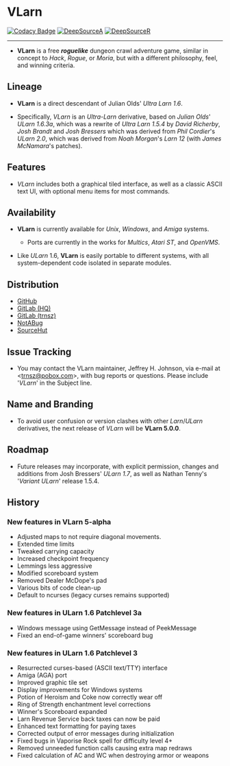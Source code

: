 # **VLarn**

[![Codacy Badge](https://app.codacy.com/project/badge/Grade/7300e03603374a828bd5467260353f41)](https://www.codacy.com/gh/johnsonjh/vlarn/dashboard?utm_source=github.com&utm_medium=referral&utm_content=johnsonjh/vlarn&utm_campaign=Badge_Grade)
[![DeepSourceA](https://deepsource.io/gh/johnsonjh/vlarn.svg/?label=active+issues)](https://deepsource.io/gh/johnsonjh/vlarn/?ref=repository-badge)
[![DeepSourceR](https://deepsource.io/gh/johnsonjh/vlarn.svg/?label=resolved+issues)](https://deepsource.io/gh/johnsonjh/vlarn/?ref=repository-badge)

---

* **VLarn** is a free **_roguelike_** dungeon crawl adventure game, similar
  in concept to _Hack_, _Rogue_, or _Moria_, but with a different philosophy,
  feel, and winning criteria.

## Lineage

* **VLarn** is a direct descendant of Julian Olds' _Ultra Larn_ _1.6_.

* Specifically, _VLarn_ is an _Ultra-Larn_ derivative, based on
  *Julian Olds*' _ULarn 1.6.3a_, which was a rewrite of _Ultra Larn_ _1.5.4_
  by *David Richerby*, *Josh Brandt* and *Josh Bressers* which was derived
  from *Phil Cordier*'s _ULarn 2.0_, which was derived from *Noah Morgan*'s
  _Larn 12_ (with *James McNamara*'s patches).

## Features

* _VLarn_ includes both a graphical tiled interface, as well as a classic
  ASCII text UI, with optional menu items for most commands.

## Availability

* **VLarn** is currently available for _Unix_, _Windows_, and _Amiga_ systems.
  * Ports are currently in the works for _Multics_, _Atari ST_, and _OpenVMS_.

* Like _ULarn_ 1.6, **VLarn** is easily portable to different systems, with
all system-dependent code isolated in separate modules.

## Distribution

- [GitHub](https://github.com/johnsonjh/vlarn)
- [GitLab (HQ)](https://gitlab.com/johnsonjh/vlarn)
- [GitLab (trnsz)](https://gitlab.trnsz.com/johnsonjh/vlarn)
- [NotABug](https://notabug.org/trn/vlarn)
- [SourceHut](https://sr.ht/~trn/vlarn)

## Issue Tracking

- You may contact the VLarn maintainer, Jeffrey H. Johnson, via e-mail at
  \<[trnsz@pobox.com](mailto:trnsz@pobox.com)\>, with bug reports or questions.
  Please include '_VLarn_' in the Subject line.

## Name and Branding

* To avoid user confusion or version clashes with other _Larn_/_ULarn_
  derivatives, the next release of _VLarn_ will be **VLarn 5.0.0**.

## Roadmap

* Future releases may incorporate, with explicit permission, changes and
  additions from Josh Bressers' _ULarn 1.7_, as well as Nathan Tenny's
  '_Variant ULarn_' release 1.5.4.

## History

### New features in VLarn 5-alpha

- Adjusted maps to not require diagonal movements.
- Extended time limits
- Tweaked carrying capacity
- Increased checkpoint frequency
- Lemmings less aggressive
- Modified scoreboard system
- Removed Dealer McDope's pad
- Various bits of code clean-up
- Default to ncurses (legacy curses remains supported)

### New features in ULarn 1.6 Patchlevel 3a

- Windows message using GetMessage instead of PeekMessage
- Fixed an end-of-game winners' scoreboard bug

### New features in ULarn 1.6 Patchlevel 3

- Resurrected curses-based (ASCII text/TTY) interface
- Amiga (AGA) port
- Improved graphic tile set
- Display improvements for Windows systems
- Potion of Heroism and Coke now correctly wear off
- Ring of Strength enchantment level corrections
- Winner's Scoreboard expanded
- Larn Revenue Service back taxes can now be paid
- Enhanced text formatting for paying taxes
- Corrected output of error messages during initialization
- Fixed bugs in Vaporise Rock spell for difficulty level 4+
- Removed unneeded function calls causing extra map redraws
- Fixed calculation of AC and WC when destroying armor or weapons
